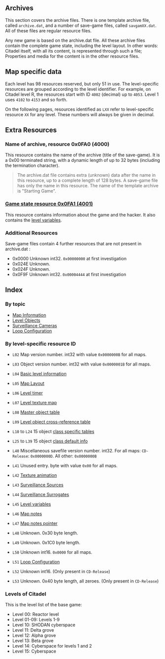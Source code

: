 ## Archives
This section covers the archive files. There is one template archive file, called ```archive.dat```, and a number of save-game files, called ```savgamXX.dat```. All of these files are regular resource files.

Any new game is based on the archive.dat file. All these archive files contain the complete game state, including the level layout. In other words: Citadel itself, with all its content, is represented through such a file; Properties and media for the content is in the other resource files.

## Map specific data
Each level has 98 resources reserved, but only 51 in use. The level-specific resources are grouped according to the level identifier. For example, on Citadel level R, the resources start with ID ```4002``` (decimal) up to ```4053```. Level 1 uses ```4102``` to ```4153``` and so forth.

On the following pages, resources identified as ```LXX``` refer to level-specific resource ```XX``` for any level. These numbers will always be given in decimal.

## Extra Resources

### Name of archive, resource 0x0FA0 (4000)
This resource contains the name of the archive (title of the save-game). It is a 0x00 terminated string, with a dynamic length of up to 32 bytes (including the termination character).

> The archive.dat file contains extra (unknown) data after the name in this resource, up to a complete length of 128 bytes. A save-game file has only the name in this resource. The name of the template archive is "Starting Game".

### [Game state resource 0x0FA1 (4001)](gameState.md)
This resource contains information about the game and the hacker.
It also contains the [level variables](levelVariables.md).

### Additional Resources

Save-game files contain 4 further resources that are not present in archive.dat :

* 0x0000 Unknown int32. ```0x00000000``` at first investigation
* 0x024E Unknown.
* 0x024F Unknown.
* 0x0F9F Unknown int32. ```0x00004444``` at first investigation

## Index

### By topic
  * [Map Information](mapInformation.md)
  * [Level Objects](levelObjects.md)
  * [Surveillance Cameras](surveillanceCameras.md)
  * [Loop Configuration](loopConfiguration.md)


### By level-specific resource ID
  * ```L02``` Map version number. int32 with value ```0x0000000B``` for all maps.
  * ```L03``` Object version number. int32 with value ```0x0000001B``` for all maps.
  * ```L04``` [Basic level information](mapInformation.md)
  * ```L05``` [Map Layout](mapInformation.md)
  * ```L06``` [Level timer](levelTimer.md)
  * ```L07``` [Level texture map](mapInformation.md)
  * ```L08``` [Master object table](levelObjects.md#level-object-table)
  * ```L09``` [Level object cross-reference table](levelObjects.md#level-object-cross-reference-table)
  * ```L10``` to ```L24``` 15 object [class specific tables](levelObjects.md#class-tables-and-entries)
  * ```L25``` to ```L39``` 15 object [class default info](levelObjects.md#class-default-information)

  * ```L40``` Miscellaneous savefile version number. int32. For all maps: ```CD-Release```: ```0x0000000D```. All other: ```0x0000000B```
  * ```L41``` Unused entry. byte with value ```0x00``` for all maps.

  * ```L42``` [Texture animation](textureAnimation.md)
  * ```L43``` [Surveillance Sources](surveillanceCameras.md)
  * ```L44``` [Surveillance Surrogates](surveillanceCameras.md)
  * ```L45``` [Level variables](levelVariables.md)
  * ```L46``` [Map notes](mapInformation.md#map-notes)
  * ```L47``` [Map notes pointer](mapInformation.md#map-notes)

  * ```L48``` Unknown. 0x30 byte length.
  * ```L49``` Unknown. 0x1C0 byte length.
  * ```L50``` Unknown int16. ```0x0000``` for all maps.
  * ```L51``` [Loop Configuration](loopConfiguration.md)
  * ```L52``` Unknown int16. (Only present in ```CD-Release```)
  * ```L53``` Unknown. 0x40 byte length, all zeroes. (Only present in ```CD-Release```)


### Levels of Citadel
This is the level list of the base game:

* Level 00: Reactor level
* Level 01-09: Levels 1-9
* Level 10: SHODAN cyberspace
* Level 11: Delta grove
* Level 12: Alpha grove
* Level 13: Beta grove
* Level 14: Cyberspace for levels 1 and 2
* Level 15: Cyberspace
